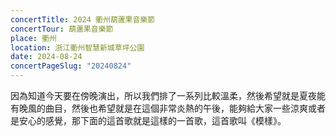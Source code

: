 ```yaml
---
concertTitle: 2024 衢州葫蘆果音樂節
concertTour: 葫蘆果音樂節
place: 衢州
location: 浙江衢州智慧新城草坪公園
date: 2024-08-24
concertPageSlug: "20240824"
---
```

因為知道今天要在傍晚演出，所以我們排了一系列比較溫柔，然後希望就是夏夜能有晚風的曲目，然後也希望就是在這個非常炎熱的午後，能夠給大家一些涼爽或者是安心的感覺，那下面的這首歌就是這樣的一首歌，這首歌叫《模樣》。